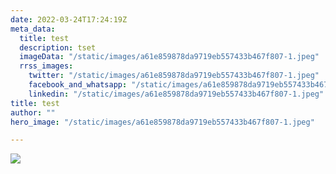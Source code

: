 ```yaml
---
date: 2022-03-24T17:24:19Z
meta_data:
  title: test
  description: tset
  imageData: "/static/images/a61e859878da9719eb557433b467f807-1.jpeg"
  rrss_images:
    twitter: "/static/images/a61e859878da9719eb557433b467f807-1.jpeg"
    facebook_and_whatsapp: "/static/images/a61e859878da9719eb557433b467f807-1.jpeg"
    linkedin: "/static/images/a61e859878da9719eb557433b467f807-1.jpeg"
title: test
author: ""
hero_image: "/static/images/a61e859878da9719eb557433b467f807-1.jpeg"

---
```


![](/a61e859878da9719eb557433b467f807-1.jpeg)
